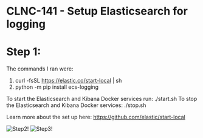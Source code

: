 # CLNC-141 - Setup Elasticsearch for logging
# Step 1:
The commands I ran were:
1. curl -fsSL https://elastic.co/start-local | sh
2. python -m pip install ecs-logging

To start the Elasticsearch and Kibana Docker services run: ./start.sh
To stop the Elasticsearch and Kibana Docker services: ./stop.sh

Learn more about the set up here: https://github.com/elastic/start-local 

![Step2!](https://drive.google.com/file/d/1BaVybklOz0YnmELHGVjdn5AJepVGwiRB/view?usp=sharing)
![Step3!](elastic-start-local\step3.png)
